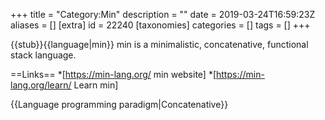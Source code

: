 +++
title = "Category:Min"
description = ""
date = 2019-03-24T16:59:23Z
aliases = []
[extra]
id = 22240
[taxonomies]
categories = []
tags = []
+++

{{stub}}{{language|min}}
min is a minimalistic, concatenative, functional stack language.

==Links==
*[https://min-lang.org/ min website]
*[https://min-lang.org/learn/ Learn min]

{{Language programming paradigm|Concatenative}}
